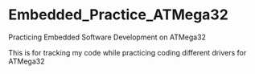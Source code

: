 # Embedded_Practice_ATMega32
Practicing Embedded Software Development on ATMega32

This is for tracking my code while practicing coding different drivers for ATMega32 
